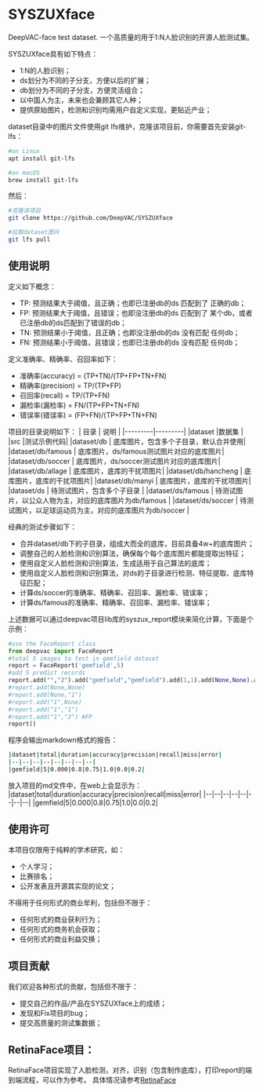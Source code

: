 # SYSZUXface
DeepVAC-face test dataset.
一个高质量的用于1:N人脸识别的开源人脸测试集。

SYSZUXface具有如下特点：

- 1:N的人脸识别；
- ds划分为不同的子分支，方便以后的扩展；
- db划分为不同的子分支，方便灵活组合；
- 以中国人为主，未来也会兼顾其它人种；
- 提供原始图片，检测和识别均需用户自定义实现，更贴近产业；

dataset目录中的图片文件使用git lfs维护，克隆该项目前，你需要首先安装git-lfs：
```bash
#on Linux
apt install git-lfs

#on macOS
brew install git-lfs
```
然后：
```bash
#克隆该项目
git clone https://github.com/DeepVAC/SYSZUXface

#拉取dataset图片
git lfs pull
```

## 使用说明
定义如下概念：
- TP: 预测结果大于阈值，且正确；也即已注册db的ds 匹配到了 正确的db；
- FP: 预测结果大于阈值，且错误；也即没注册db的ds 匹配到了 某个db，或者已注册db的ds匹配到了错误的db；
- TN: 预测结果小于阈值，且正确；也即没注册db的ds 没有匹配 任何db；
- FN: 预测结果小于阈值，且错误；也即已注册db的ds 没有匹配 任何db；

定义准确率、精确率、召回率如下：
- 准确率(accuracy) = (TP+TN)/(TP+FP+TN+FN)
- 精确率(precision) = TP/(TP+FP)
- 召回率(recall) = TP/(TP+FN)
- 漏检率(漏检率) = FN/(TP+FP+TN+FN)
- 错误率(错误率) = (FP+FN)/(TP+FP+TN+FN)

项目的目录说明如下：
|  目录   |  说明   |
|---------|---------|
|dataset  |数据集   |
|src     |测试示例代码|
|dataset/db | 底库图片，包含多个子目录，默认合并使用|
|dataset/db/famous | 底库图片，ds/famous测试图片对应的底库图片|
|dataset/db/soccer | 底库图片，ds/soccer测试图片对应的底库图片|
|dataset/db/allage | 底库图片，底库的干扰项图片|
|dataset/db/hancheng | 底库图片，底库的干扰项图片|
|dataset/db/manyi | 底库图片，底库的干扰项图片|
|dataset/ds | 待测试图片，包含多个子目录 |
|dataset/ds/famous | 待测试图片，以公众人物为主，对应的底库图片为db/famous |
|dataset/ds/soccer | 待测试图片，以足球运动员为主，对应的底库图片为db/soccer |

经典的测试步骤如下：
- 合并dataset/db下的子目录，组成大而全的底库，目前具备4w+的底库图片；
- 调整自己的人脸检测和识别算法，确保每个每个底库图片都能提取出特征；
- 使用自定义人脸检测和识别算法，生成适用于自己算法的底库；
- 使用自定义人脸检测和识别算法，对ds的子目录进行检测、特征提取、底库特征匹配；
- 计算ds/soccer的准确率、精确率、召回率、漏检率、错误率；
- 计算ds/famous的准确率、精确率、召回率、漏检率、错误率；

上述数据可以通过deepvac项目lib库的syszux_report模块来简化计算，下面是个示例：
```python
#use the FaceReport class
from deepvac import FaceReport
#total 5 images to test in gemfield dataset
report = FaceReport('gemfield',5)
#add 5 predict records
report.add("","2").add("gemfield","gemfield").add(1,1).add(None,None).add("1","1")
#report.add(None,None)
#report.add(None,"1")
#report.add("1",None)
#report.add("1","1")
#report.add("1","2") #FP
report()
```
程序会输出markdown格式的报告：
```bash
|dataset|total|duration|accuracy|precision|recall|miss|error|
|--|--|--|--|--|--|--|--|
|gemfield|5|0.000|0.8|0.75|1.0|0.0|0.2|
```
放入项目的md文件中，在web上会显示为：
|dataset|total|duration|accuracy|precision|recall|miss|error|
|--|--|--|--|--|--|--|--|
|gemfield|5|0.000|0.8|0.75|1.0|0.0|0.2|

## 使用许可
本项目仅限用于纯粹的学术研究，如：
- 个人学习；
- 比赛排名；
- 公开发表且开源其实现的论文；

不得用于任何形式的商业牟利，包括但不限于：
- 任何形式的商业获利行为；
- 任何形式的商务机会获取；
- 任何形式的商业利益交换；


## 项目贡献
我们欢迎各种形式的贡献，包括但不限于：
- 提交自己的作品/产品在SYSZUXface上的成绩；
- 发现和Fix项目的bug；
- 提交高质量的测试集数据；

## RetinaFace项目：
RetinaFace项目实现了人脸检测，对齐，识别（包含制作底库），打印report的端到端流程，可以作为参考。
具体情况请参考[RetinaFace](https://github.com/DeepVAC/RetinaFace)
